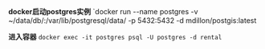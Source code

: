 **docker启动postgres实例**
`docker run --name postgres -v ~/data/db/:/var/lib/postgresql/data/ -p 5432:5432 -d mdillon/postgis:latest

**进入容器**
`docker exec -it postgres psql -U postgres -d rental`